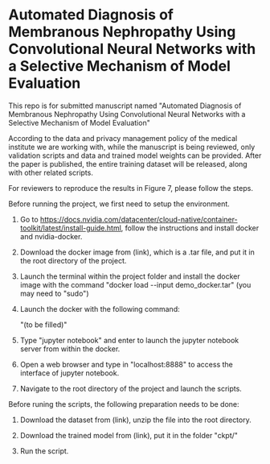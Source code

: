 # Automated Diagnosis of Membranous Nephropathy Using Convolutional Neural Networks with a Selective Mechanism of Model Evaluation
This repo is for submitted manuscript named "Automated Diagnosis of Membranous Nephropathy Using Convolutional Neural Networks with a Selective Mechanism of Model Evaluation"

According to the data and privacy management policy of the medical institute we are working with, while the manuscript is being reviewed, only validation scripts and data and trained model weights can be provided. After the paper is published, the entire training dataset will be released, along with other related scripts. 

For reviewers to reproduce the results in Figure 7, please follow the steps.


Before running the project, we first need to setup the environment.


1. Go to https://docs.nvidia.com/datacenter/cloud-native/container-toolkit/latest/install-guide.html, follow the instructions and install docker and nvidia-docker.
2. Download the docker image from (link), which is a .tar file, and put it in the root directory of the project.
3. Launch the terminal within the project folder and install the docker image with the command "docker load --input demo_docker.tar" (you may need to "sudo")
4. Launch the docker with the following command:

   "(to be filled)"

5. Type "jupyter notebook" and enter to launch the jupyter notebook server from within the docker.
6. Open a web browser and type in "localhost:8888" to access the interface of jupyter notebook.
7. Navigate to the root directory of the project and launch the scripts.


Before runing the scripts, the following preparation needs to be done:   


1. Download the dataset from (link), unzip the file into the root directory.
   
2. Download the trained model from (link), put it in the folder "ckpt/"
   
3. Run the script.
